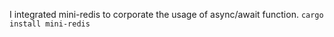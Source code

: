 I integrated mini-redis to corporate the usage of async/await function.
`cargo install mini-redis`


